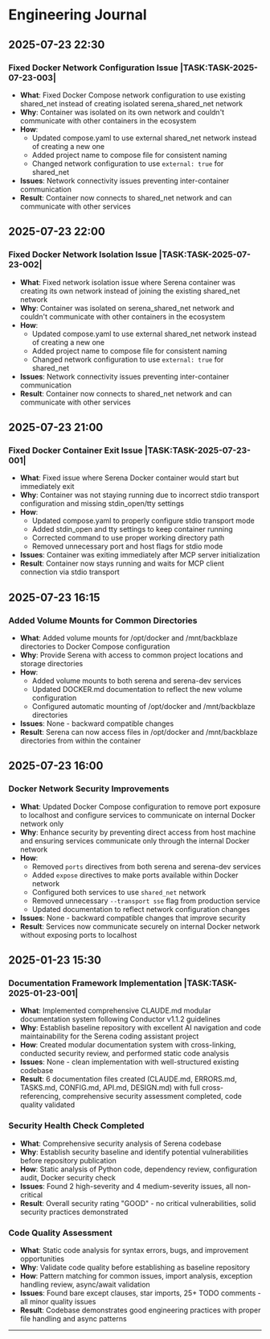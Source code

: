 # Engineering Journal

## 2025-07-23 22:30

### Fixed Docker Network Configuration Issue |TASK:TASK-2025-07-23-003|
- **What**: Fixed Docker Compose network configuration to use existing shared_net instead of creating isolated serena_shared_net network
- **Why**: Container was isolated on its own network and couldn't communicate with other containers in the ecosystem
- **How**: 
  - Updated compose.yaml to use external shared_net network instead of creating a new one
  - Added project name to compose file for consistent naming
  - Changed network configuration to use `external: true` for shared_net
- **Issues**: Network connectivity issues preventing inter-container communication
- **Result**: Container now connects to shared_net network and can communicate with other services

## 2025-07-23 22:00

### Fixed Docker Network Isolation Issue |TASK:TASK-2025-07-23-002|
- **What**: Fixed network isolation issue where Serena container was creating its own network instead of joining the existing shared_net network
- **Why**: Container was isolated on serena_shared_net network and couldn't communicate with other containers in the ecosystem
- **How**: 
  - Updated compose.yaml to use external shared_net network instead of creating a new one
  - Added project name to compose file for consistent naming
  - Changed network configuration to use `external: true` for shared_net
- **Issues**: Network connectivity issues preventing inter-container communication
- **Result**: Container now connects to shared_net network and can communicate with other services

## 2025-07-23 21:00

### Fixed Docker Container Exit Issue |TASK:TASK-2025-07-23-001|
- **What**: Fixed issue where Serena Docker container would start but immediately exit
- **Why**: Container was not staying running due to incorrect stdio transport configuration and missing stdin_open/tty settings
- **How**: 
  - Updated compose.yaml to properly configure stdio transport mode
  - Added stdin_open and tty settings to keep container running
  - Corrected command to use proper working directory path
  - Removed unnecessary port and host flags for stdio mode
- **Issues**: Container was exiting immediately after MCP server initialization
- **Result**: Container now stays running and waits for MCP client connection via stdio transport

## 2025-07-23 16:15

### Added Volume Mounts for Common Directories
- **What**: Added volume mounts for /opt/docker and /mnt/backblaze directories to Docker Compose configuration
- **Why**: Provide Serena with access to common project locations and storage directories
- **How**: 
  - Added volume mounts to both serena and serena-dev services
  - Updated DOCKER.md documentation to reflect the new volume configuration
  - Configured automatic mounting of /opt/docker and /mnt/backblaze directories
- **Issues**: None - backward compatible changes
- **Result**: Serena can now access files in /opt/docker and /mnt/backblaze directories from within the container

## 2025-07-23 16:00

### Docker Network Security Improvements
- **What**: Updated Docker Compose configuration to remove port exposure to localhost and configure services to communicate on internal Docker network only
- **Why**: Enhance security by preventing direct access from host machine and ensuring services communicate only through the internal Docker network
- **How**: 
  - Removed `ports` directives from both serena and serena-dev services
  - Added `expose` directives to make ports available within Docker network
  - Configured both services to use `shared_net` network
  - Removed unnecessary `--transport sse` flag from production service
  - Updated documentation to reflect network configuration changes
- **Issues**: None - backward compatible changes that improve security
- **Result**: Services now communicate securely on internal Docker network without exposing ports to localhost

## 2025-01-23 15:30

### Documentation Framework Implementation |TASK:TASK-2025-01-23-001|
- **What**: Implemented comprehensive CLAUDE.md modular documentation system following Conductor v1.1.2 guidelines
- **Why**: Establish baseline repository with excellent AI navigation and code maintainability for the Serena coding assistant project
- **How**: Created modular documentation system with cross-linking, conducted security review, and performed static code analysis
- **Issues**: None - clean implementation with well-structured existing codebase
- **Result**: 6 documentation files created (CLAUDE.md, ERRORS.md, TASKS.md, CONFIG.md, API.md, DESIGN.md) with full cross-referencing, comprehensive security assessment completed, code quality validated

### Security Health Check Completed
- **What**: Comprehensive security analysis of Serena codebase
- **Why**: Establish security baseline and identify potential vulnerabilities before repository publication
- **How**: Static analysis of Python code, dependency review, configuration audit, Docker security check
- **Issues**: Found 2 high-severity and 4 medium-severity issues, all non-critical
- **Result**: Overall security rating "GOOD" - no critical vulnerabilities, solid security practices demonstrated

### Code Quality Assessment 
- **What**: Static code analysis for syntax errors, bugs, and improvement opportunities
- **Why**: Validate code quality before establishing as baseline repository
- **How**: Pattern matching for common issues, import analysis, exception handling review, async/await validation
- **Issues**: Found bare except clauses, star imports, 25+ TODO comments - all minor quality issues
- **Result**: Codebase demonstrates good engineering practices with proper file handling and async patterns

---

